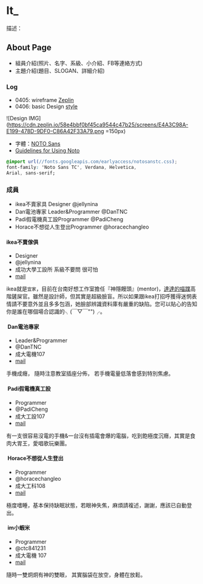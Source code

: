 # It_

描述：

## About Page

- 組員介紹(照片、名字、系級、小介紹、FB等連絡方式)
- 主題介紹(題目、SLOGAN、詳細介紹)

### Log
- 0405: wireframe [Zeplin](https://zpl.io/vjfQP)
- 0406: basic Design [style](https://scene.zeplin.io/project/58e4bbf0bf45ca9544c47b25)

![Design IMG](https://cdn.zeplin.io/58e4bbf0bf45ca9544c47b25/screens/E4A3C98A-E199-478D-9DF0-C86A42F33A79.png =150px)

- 字體：[NOTO Sans](https://fonts.google.com/earlyaccess)
- [Guidelines for Using Noto](https://www.google.com/get/noto/help/guidelines/)

```css
@import url(//fonts.googleapis.com/earlyaccess/notosanstc.css);
font-family: 'Noto Sans TC', Verdana, Helvetica, 
Arial, sans-serif;
```

### 成員

- ikea不賣家具 Designer @jellynina
- Dan電池專家 Leader&Programmer @DanTNC
- Padi假電機真工設Programmer @PadiCheng
- Horace不想從人生登出Programmer @horacechangleo
#### ikea不賣傢俱

* Designer
* @jellynina
* 成功大學工設所 系級不要問 很可怕
* [mail](jellynina@gmail.com)

ikea就是`宜家`，目前在台南好想工作室擔任『神隱饅頭』(mentor)，[達達的喵蹼](https://www.facebook.com/kittenspaws/?pnref=lhc)高階鏟屎官。雖然是設計師，但其實是超級臉盲。所以如果跟ikea打招呼獲得迷惘表情請不要意外並且多多包涵，她臉部辨識資料庫有嚴重的缺陷。您可以貼心的告知你是誰在哪個場合認識的╮(￣▽￣"")╭。
####  Dan電池專家

* Leader&Programmer
* @DanTNC
* 成大電機107
* [mail](fad11204@yahoo.com.tw)

手機成癮， 隨時注意教室插座分佈， 若手機電量低落會感到特別焦慮。
####  Padi假電機真工設

* Programmer
* @PadiCheng
* 成大工設107
* [mail](padi850227@gmail.com)

有一支很容易沒電的手機&一台沒有插電會爆的電腦，吃到飽極度沉癮，其實是食肉大胃王，愛唱歌玩樂團。
####  Horace不想從人生登出

* Programmer
* @horacechangleo
* 成大工科108
* [mail](horacechangleo@gmail.com)

極度嗜睡，基本保持缺眠狀態，若眼神失焦，麻煩請複述，謝謝，應該已自動登出。
####  im小蝦米

* Programmer
* @ctc841231
* 成大電機 107
* [mail](e24032112@yahoo.com.tw)

隨時一雙炯炯有神的雙眼， 其實腦袋在放空，身體在放鬆。
